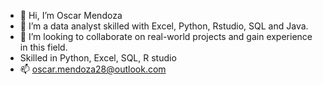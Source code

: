 - 👋 Hi, I’m Oscar Mendoza 
- 👀 I’m a data analyst skilled with Excel, Python, Rstudio, SQL and Java.
- 💞️ I’m looking to collaborate on real-world projects and gain experience in this field.
- Skilled in Python, Excel, SQL, R studio
- 📫 oscar.mendoza28@outlook.com

<!---
OscarMC28/OscarMC28 is a ✨ special ✨ repository because its `README.md` (this file) appears on your GitHub profile.
You can click the Preview link to take a look at your changes.
--->
